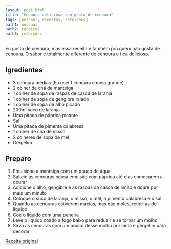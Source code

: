 ```yaml
---
layout: post.html
title: "Cenoura deliciosa sem gosto de cenoura"
tags: [pessoal, receitas, refeições]
path1: pessoal
path2: receitas
path3: refeições
---
```


Eu gosto de cenoura, mas essa receita é também pra quem não gosta de cenoura. O sabor é totalmente diferente de cenoura e fica delicioso.

<h2>Igredientes</h2>

* 3 cenoura médias (Eu usei 1 cenoura e meia grande)
* 2 colher de chá de manteiga
* 1 colher de sopa de raspas de casca de laranja
* 1 colher de sopa de gengibre ralado
* 1 colher de sopa de alho picado
* 200ml suco de laranja
* Uma pitada de páprica picante
* Sal
* Uma pitada de pimenta calabresa
* 1 colher de chá de missô
* 2 colheres de sopa de mel
* Gergelim

<h2>Preparo</h2>

1. Emulsione a manteiga com um pouco de água
2. Salteie as cenouras nessa emulsão com páprica até elas começarem a dourar
3. Adicione o alho, gengibre e as raspas da casca de limão e doure por mais um minuto
4. Coloque o suco de laranja, o missô, o mel, a pimenta calabresa e o sal
5. Quando as cenouras estiverem macias, mas não moles, retire-as do liquido
6. Coe o liquido com uma peneira
7. Leve o liquido coado a fogo baixo para reduzir e se tornar um molho
8. Sirva as cenouras com um pouco desse molho por cima e gergelim para decorar


[Receita original](https://www.instagram.com/reel/DLigHGYychx/)